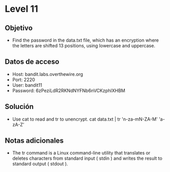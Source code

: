 # Level 11

## Objetivo
- Find the password in the data.txt file, which has an encryption where the letters are shifted 13 positions, using lowercase and uppercase.

## Datos de acceso
- Host: bandit.labs.overthewire.org
- Port: 2220
- User: bandit11
- Password: 6zPeziLdR2RKNdNYFNb6nVCKzphlXHBM

## Solución
- Use cat to read and tr to unencrypt. cat data.txt | tr 'n-za-mN-ZA-M' 'a-zA-Z'

## Notas adicionales
- The tr command is a Linux command-line utility that translates or deletes characters from standard input ( stdin ) and writes the result to standard output ( stdout ).